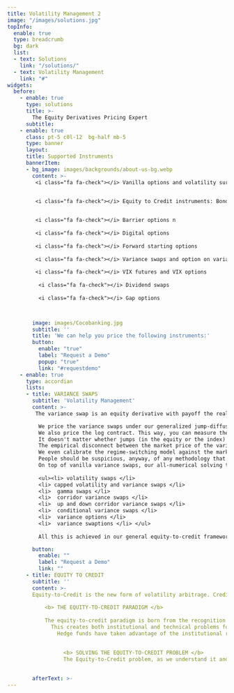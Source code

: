 ```yaml
---
title: Volatility Management 2
image: "/images/solutions.jpg"
topInfo:
  enable: true
  type: breadcrumb
  bg: dark
  list:
  - text: Solutions
    link: "/solutions/"
  - text: Volatility Management 
    link: "#"
widgets:
  before:
    - enable: true
      type: solutions
      title: >-
        The Equity Derivatives Pricing Expert
      subtitle: 
    - enable: true
      class: pt-5 c0l-12  bg-half mb-5
      type: banner
      layout: 
      title: Supported Instruments
      bannerItem:
      - bg_image: images/backgrounds/about-us-bg.webp
        content: >-
         <i class="fa fa-check"></i> Vanilla options and volatility surfaces
    

         <i class="fa fa-check"></i> Equity to Credit instruments: Bonds, Convertible Bonds, Contingent Conversion Bonds (CoCos), CDS, EDS, Credit Event Binary Options


         <i class="fa fa-check"></i> Barrier options n
         
         <i class="fa fa-check"></i> Digital options
         
         <i class="fa fa-check"></i> Forward starting options
         
         <i class="fa fa-check"></i> Variance swaps and option on variance
         
         <i class="fa fa-check"></i> VIX futures and VIX options
         
          <i class="fa fa-check"></i> Dividend swaps
          
          <i class="fa fa-check"></i> Gap options



        image: images/Cocobanking.jpg
        subtitle: ''
        title: 'We can help you price the following instruments:'
        button:
          enable: "true"
          label: "Request a Demo"
          popup: "true"
          link: "#requestdemo"
    - enable: true
      type: accordian
      lists:
      - title: VARIANCE SWAPS
        subtitle: 'Volatility Management'
        content: >-
         The variance swap is an equity derivative with payoff the realized variance of the underlying equity or index. The Black-Scholes-Merton tradition of                    continuous delta hedging under diffusion confuses it with the log contract. As a consequence, it suggests the variance swap is redundant with the vanilla              options. What the variance swap truly is, however, over and above the vanillas, is a play on the possible underlying jumps. We believe variance swaps mark a            new age in volatility arbitrage. For this reason, we price them from scratch, independently of the diffusion assumption or even the idea that vanilla options          may have ever been a play on variance:

          We price the variance swaps under our generalized jump-diffusion model with stochastic volatility and stochastic jumps, also known as the “regime-switching             model.”
          We also price the log contract. This way, you can measure the difference due to the jumps.
          It doesn't matter whether jumps (in the equity or the index) have been known to occur or not to occur in the past. (A jump to default couldn't have occurred           in the past.) What matters is whether the market anticipates such jumps.
          The empirical disconnect between the market price of the variance swap and the theoretical price of the log contract (a.k.a. the strip of vanillas), apparent           even on the index, points in that direction.
          We even calibrate the regime-switching model against the market prices of variance swaps of different starting dates and maturity dates, independently of the           vanillas. Indeed, the variance swap is not redundant with the vanillas and its price carries additional information on the underlying process (as does the             price of any path-dependent option, generally).
          People should be suspicious, anyway, of any methodology that is incapable of valuing an instrument as natural and simple and homogeneous as the variance swap           directly and says it requires a full strip of known vanilla options prices in order to do so!
          On top of vanilla variance swaps, our all-numerical solving techniques enable us to price the following payoffs:
         
          <ul><li> volatility swaps </li>
          <li> capped volatility and variance swaps </li>
          <li> 	gamma swaps </li>
          <li> 	corridor variance swaps </li>
          <li> 	up and down corridor variance swaps </li>
          <li> 	conditional variance swaps </li>
          <li> 	variance options </li>
          <li> 	variance swaptions </li> </ul>
          
          All this is achieved in our general equity-to-credit framework, of which dividends and default risk are an integral part.

        button:
          enable: ""
          label: "Request a Demo" 
          link: ""
      - title: EQUITY TO CREDIT
        subtitle: ''
        content: >-
        Equity-to-Credit is the new form of volatility arbitrage. Credit risk (through the probability of the underlying equity jumping to zero) adds a component to            option premium that cannot be financed by the usual rebalancing of the delta hedge issuing from the Black-Scholes-Merton model. Another hedging instrument has           to be held and continuously traded in order to hedge the jump to default. Jointly inferring the Brownian volatility and the hazard rate from the market data           of instruments sensitive both to volatility and credit risk (equity options, CDS) and computing the composite dynamic hedging strategy are the new rule of              volatility arbitrage.
          
            <b> THE EQUITY-TO-CREDIT PARADIGM </b>
            
            The equity-to-credit paradigm is born from the recognition that credit dependent instruments, starting with standard corporate bonds, have an embedded                  equity component which results from the high correlation between the credit standing of an issuer and its stock price. With corporate default of big                    companies looming large in the last few years, investors have been stunned by the collapse of the famed bond floor of convertible bonds. It is now well                 recognized that the credit component must be hedged with other standard instruments such as CDS or out of the money puts. More generally, equity and                    credit instruments should be priced and hedged in a unique consistent framework, which is the essence of the equity-to-credit paradigm.
              This creates both institutional and technical problems for market participants. Banks have traditionally traded their equity and credit portfolios in                   separate divisions which cannot cross-hedge their related exposures. Slowly and gradually, they are understanding that they need to merge the various                     desks which deal with the same issuer.
                Hedge funds have taken advantage of the institutional rigidity of banks; they have been the first to benefit from this new paradigm by investing in                     strategies which aim to arbitrage inconsistencies between the credit and the equity markets. But as more money is flowing into these strategies,                        obvious opportunities disappear and accurate modelling becomes essential. Traders have so far relied on software and models which are good at pricing                  one family of instruments but fail to deal consistently with the entire equity-to-credit spectrum. This is an issue for both pre-trade analysis and                    risk management.
                 

                  <b> SOLVING THE EQUITY-TO-CREDIT PROBLEM </b>
                  The Equity-to-Credit problem, as we understand it and handle it, is the problem of pricing and hedging of single name equity derivatives and credit                      derivatives when the issuer of the underlying equity is subject to default (or credit risk). Posing the problem means specifying the stochastic                        process followed by the underlying equity (typically, it is a jump-diffusion process where the diffusion, or Brownian component, admits of                              stochastic volatility and the jump component is a sum of Poisson jump processes with stochastic intensity and jump sizes, notable among which is the                    jump to default).
          
      
        afterText: >-
---
```


